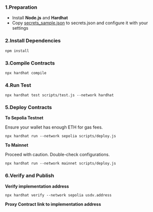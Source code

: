 ### 1.Preparation
* Install **Node.js** and **Hardhat**
* Copy [secrets_sample.json](secrets_sample.json) to secrets.json and configure it with your settings

### 2.Install Dependencies
```
npm install
```

### 3.Compile Contracts
```
npx hardhat compile
```

### 4.Run Test
```
npx hardhat test scripts/test.js --network hardhat
```

### 5.Deploy Contracts
**To Sepolia Testnet**

Ensure your wallet has enough ETH for gas fees.
```
npx hardhat run --network sepolia scripts/deploy.js
```

**To Mainnet**

Proceed with caution. Double-check configurations.
```
npx hardhat run --network mainnet scripts/deploy.js
```

### 6.Verify and Publish
**Verify implementation address**
```
npx hardhat verify --network sepolia usdv.address
```
**Proxy Contract link to implementation address**
### 

